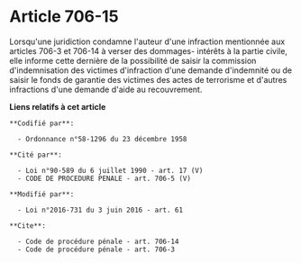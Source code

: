 # Article 706-15

Lorsqu'une juridiction condamne l'auteur d'une infraction mentionnée aux articles 706-3 et 706-14 à verser des dommages-
intérêts à la partie civile, elle informe cette dernière de la possibilité de saisir la commission d'indemnisation des
victimes d'infraction d'une demande d'indemnité ou de saisir le fonds de garantie des victimes des actes de terrorisme et
d'autres infractions d'une demande d'aide au recouvrement.

**Liens relatifs à cet article**

	**Codifié par**:

	  - Ordonnance n°58-1296 du 23 décembre 1958

	**Cité par**:

	  - Loi n°90-589 du 6 juillet 1990 - art. 17 (V)
	  - CODE DE PROCEDURE PENALE - art. 706-5 (V)

	**Modifié par**:

	  - Loi n°2016-731 du 3 juin 2016 - art. 61

	**Cite**:

	  - Code de procédure pénale - art. 706-14
	  - Code de procédure pénale - art. 706-3
